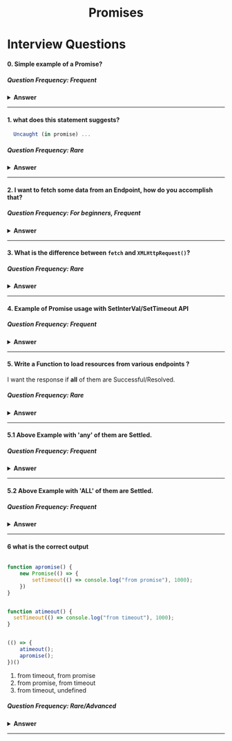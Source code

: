 <div align="center">
  <h1>Promises </h1>
</div>

# Interview Questions

#### 0. Simple example of a Promise?

##### Question Frequency: Frequent

<details><summary><b>Answer</b></summary>

```javascript
function getPromise() {
  return new Promise((resolve, reject) => {
    resolve('Promise is Successful/Fulfilled');
  })
}

getPromise().then((resp) => {console.log(resp)}) //Promise is Successful/Fulfilled
```

or

```javascript
function getPromise() {
  return new Promise((resolve, reject) => {
    reject('Promise is Failed');
  })
}

getPromise().catch((resp) => {console.log(resp)}) //Promise is Failed
```

</details>

---

#### 1. what does this statement suggests?


```javascript
  Uncaught (in promise) ...
```

##### Question Frequency: Rare

<details><summary><b>Answer</b></summary>

The above says, that there is a un-caught `Promise` failure and it was not `catched`. that means there is no `catch` in promise handlers.

<b>Example</b>

```javascript
function getPromise() {
  return new Promise((resolve, reject) => {
    reject('Promise is Failed');
  })
}

getPromise().then((resp) => {console.log(resp)}) 
//Uncaught (in promise) Promise is Failed
```

</details>

---

#### 2. I want to fetch some data from an Endpoint, how do you accomplish that?

##### Question Frequency: For beginners, Frequent

<details><summary><b>Answer</b></summary>

To fetch any data from any endpoint/API/Url, we must use HTTP calls, there are two ways of making such calls with Native JS.

- using Ajax (a.k.a `XMLHttpRequest()`)
- `fetch` api
  
```javascript
function loadData() {
  var xhttp = new XMLHttpRequest();
  xhttp.onreadystatechange = function() {
    if (this.readyState == 4 && this.status == 200) {
   
      console.log(this.responseText);
    }
  };
  xhttp.open("GET", "https://jsonplaceholder.typicode.com/todos", true);
  xhttp.send();
}

loadData();

```

</details>

---

#### 3. What is the difference between `fetch` and `XMLHttpRequest()`?


##### Question Frequency: Rare

<details><summary><b>Answer</b></summary>
Both of them are used to communicate with the Cross origin resources. Fetch is the combination of `XMlHttpRequests()` and `Promise`
</details>

---

#### 4. Example of Promise usage with SetInterVal/SetTimeout API

##### Question Frequency: Frequent

<details><summary><b>Answer</b></summary>

One way of writing would be 

```javascript
function aPromise() {
    return new Promise(() => {
        setInterval(() => console.log("Hello"), 1000); //1 second
    })
}

aPromise();
```

</details>

---

#### 5. Write a Function to load resources from various endpoints ?

I want the response if **all** of them are Successful/Resolved.

##### Question Frequency: Rare

<details><summary><b>Answer</b></summary>

One way of writing would be 

```javascript
let dataTypes = ["posts", "comments", "photos", "albums"];

// function to make API calls
function fetchData(type) {
  return fetch(`https://jsonplaceholder.typicode.com/${type}`).then(response =>
    response.json()
  );
}

/*
 * Using `Promise.all`
 * 💡 Resolves if all the requests are successful
 * 💡 Rejects immediately if any request is failed
 */
async function loadAll(arr) {
  let promises = [];

  for (let i = 0; i < arr.length; i++) {
    promises.push(fetchData(arr[i]));
  }
  return await Promise.all(promises);
}

loadAll(dataTypes).then(res => console.log(res));

```

</details>

---

#### 5.1 Above Example with 'any' of them are Settled.


##### Question Frequency: Frequent

<details><summary><b>Answer</b></summary>

Below code returns, if any of the calls get Fulfilled/Rejected first.

One way of writing would be 

```javascript
let dataTypes = ["posts", "comments", "photos", "albums"];

// function to make API calls
function fetchData(type) {
  return fetch(`https://jsonplaceholder.typicode.com/${type}`).then(response =>
    response.json()
  );
}

/*
 * Using `Promise.all`
 * Resolves if all the requests are successful
 * Rejects immediatly if any request is failed
 */
async function parallel(arr) {
  let promises = [];

  for (let i = 0; i < arr.length; i++) {
    promises.push(fetchData(arr[i]));
  }
  return await Promise.race(promises);
}

parallel(dataTypes).then(res => console.log(res));
```

</details>

---

#### 5.2 Above Example with 'ALL' of them are Settled.


##### Question Frequency: Frequent

<details><summary><b>Answer</b></summary>

Below code returns, if any of the calls get Fulfilled/Rejected first.

One way of writing would be 

```javascript
let dataTypes = ["posts", "comments", "photos", "albums"];

// function to make API calls
function fetchData(type) {
  return fetch(`https://jsonplaceholder.typicode.com/${type}`).then(response =>
    response.json()
  );
}

/*
 * Using `Promise.all`
 * Resolves if all the requests are successful
 * Rejects immediatly if any request is failed
 */
async function parallel(arr) {
  let promises = [];

  for (let i = 0; i < arr.length; i++) {
    promises.push(fetchData(arr[i]));
  }
  return await Promise.allSettled(promises);
}

parallel(dataTypes).then(res => console.log(res));
```

</details>

---

#### 6 what is the correct output

```javascript

function apromise() {
    new Promise(() => {
        setTimeout(() => console.log("from promise"), 1000);
    })
}


function atimeout() {
  setTimeout(() => console.log("from timeout"), 1000);
}


(() => {
    atimeout();
    apromise();
})()
```

<ol>
<li>from timeout, from promise</li>
<li>from promise, from timeout</li>
<li>from timeout, undefined</li>
</ol>

##### Question Frequency: Rare/Advanced

<details><summary><b>Answer</b></summary>

**Answer**: 1

Though Promise is given priority over setTimeout. In the above code, Promise calls setTimeout, so the code is executed in the called order, timeout first and Promise second.
</details>

---